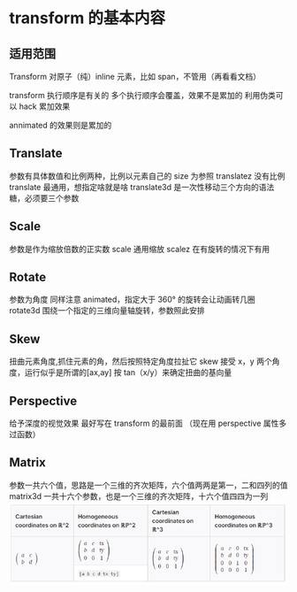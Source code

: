 # transform 的基本内容

## 适用范围

Transform 对原子（纯）inline 元素，比如 span，不管用（再看看文档）

transform 执行顺序是有关的
多个执行顺序会覆盖，效果不是累加的
利用伪类可以 hack 累加效果

annimated 的效果则是累加的

## Translate

参数有具体数值和比例两种，比例以元素自己的 size 为参照
translatez 没有比例
translate 最通用，想指定啥就是啥
translate3d 是一次性移动三个方向的语法糖，必须要三个参数

## Scale

参数是作为缩放倍数的正实数
scale 通用缩放
scalez 在有旋转的情况下有用

## Rotate

参数为角度
同样注意 animated，指定大于 360° 的旋转会让动画转几圈
rotate3d 围绕一个指定的三维向量轴旋转，参数照此安排

## Skew

扭曲元素角度,抓住元素的角，然后按照特定角度拉扯它
skew 接受 x，y 两个角度，运行似乎是所谓的[ax,ay]
按 tan（x/y）来确定扭曲的基向量

## Perspective

给予深度的视觉效果
最好写在 transform 的最前面
（现在用 perspective 属性多过函数）

## Matrix

参数一共六个值，思路是一个三维的齐次矩阵，六个值两两是第一，二和四列的值
matrix3d 一共十六个参数，也是一个三维的齐次矩阵，十六个值四四为一列
![Transform Matrix](public/transformMatrix.png)

